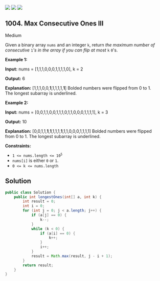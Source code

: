 [![](https://img.shields.io/github/stars/javadev/LeetCode-in-Java?label=Stars&style=flat-square)](https://github.com/javadev/LeetCode-in-Java)
[![](https://img.shields.io/github/forks/javadev/LeetCode-in-Java?label=Fork%20me%20on%20GitHub%20&style=flat-square)](https://github.com/javadev/LeetCode-in-Java/fork)
[![](https://img.shields.io/badge/-LeetCode%20in%20Kotlin-blue?style=flat-square)](https://github.com/javadev/LeetCode-in-Kotlin)

## 1004\. Max Consecutive Ones III

Medium

Given a binary array `nums` and an integer `k`, return _the maximum number of consecutive_ `1`_'s in the array if you can flip at most_ `k` `0`'s.

**Example 1:**

**Input:** nums = [1,1,1,0,0,0,1,1,1,1,0], k = 2

**Output:** 6

**Explanation:** [1,1,1,0,0,**1**,1,1,1,1,**1**] Bolded numbers were flipped from 0 to 1. The longest subarray is underlined.

**Example 2:**

**Input:** nums = [0,0,1,1,0,0,1,1,1,0,1,1,0,0,0,1,1,1,1], k = 3

**Output:** 10

**Explanation:** [0,0,1,1,**1**,**1**,1,1,1,**1**,1,1,0,0,0,1,1,1,1] Bolded numbers were flipped from 0 to 1. The longest subarray is underlined.

**Constraints:**

*   <code>1 <= nums.length <= 10<sup>5</sup></code>
*   `nums[i]` is either `0` or `1`.
*   `0 <= k <= nums.length`

## Solution

```java
public class Solution {
    public int longestOnes(int[] a, int k) {
        int result = 0;
        int i = 0;
        for (int j = 0; j < a.length; j++) {
            if (a[j] == 0) {
                k--;
            }
            while (k < 0) {
                if (a[i] == 0) {
                    k++;
                }
                i++;
            }
            result = Math.max(result, j - i + 1);
        }
        return result;
    }
}
```